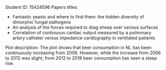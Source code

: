 Student ID: 15424596
Papers titles:
- Fantastic yeasts and where to find them: the hidden diversity of dimorphic fungal pathogens
- An analysis of the forces required to drag sheep over various surfaces
- Correlation of continuous cardiac output measured by a pulmonary artery catheter versus impedance cardiography in ventilated patients

Plot description:
The plot shows that beer consumption in NL has been continuously increasing from 2006. However, while the increase from 2006 to 2012 was slight, from 2012 to 2018 beer consumption has seen a steep rise.